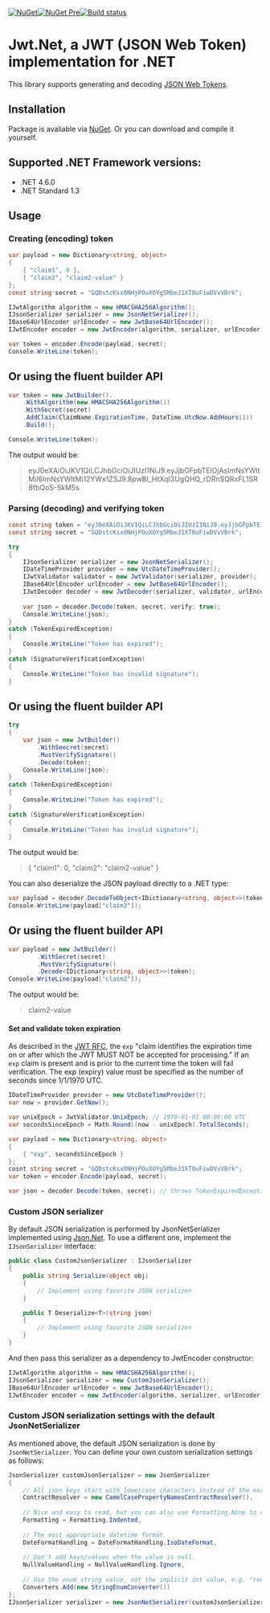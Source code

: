 [![NuGet](https://img.shields.io/nuget/v/jwt.svg)](https://www.nuget.org/packages/JWT)[![NuGet Pre](https://img.shields.io/nuget/vpre/jwt.svg)](https://www.nuget.org/packages/JWT)[![Build status](https://ci.appveyor.com/api/projects/status/dgcpnsa647u90pnh/branch/master?svg=true)](https://ci.appveyor.com/project/abatishchev/jwt/branch/master)

# Jwt.Net, a JWT (JSON Web Token) implementation for .NET

This library supports generating and decoding [JSON Web Tokens](http://tools.ietf.org/html/draft-jones-json-web-token-10).

## Installation
Package is avaliable via [NuGet](https://nuget.org/packages/JWT). Or you can download and compile it yourself.

## Supported .NET Framework versions:
- .NET 4.6.0
- .NET Standard 1.3

## Usage
### Creating (encoding) token

```csharp
var payload = new Dictionary<string, object>
{
    { "claim1", 0 },
    { "claim2", "claim2-value" }
};
const string secret = "GQDstcKsx0NHjPOuXOYg5MbeJ1XT0uFiwDVvVBrk";

IJwtAlgorithm algorithm = new HMACSHA256Algorithm();
IJsonSerializer serializer = new JsonNetSerializer();
IBase64UrlEncoder urlEncoder = new JwtBase64UrlEncoder();
IJwtEncoder encoder = new JwtEncoder(algorithm, serializer, urlEncoder);

var token = encoder.Encode(payload, secret);
Console.WriteLine(token);
```

## Or using the fluent builder API

```csharp
var token = new JwtBuilder().
    .WithAlgorithm(new HMACSHA256Algorithm())
    .WithSecret(secret)
    .AddClaim(ClaimName.ExpirationTime, DateTime.UtcNow.AddHours(1))
    .Build();

Console.WriteLine(token);
```

The output would be:

>eyJ0eXAiOiJKV1QiLCJhbGciOiJIUzI1NiJ9.eyJjbGFpbTEiOjAsImNsYWltMiI6ImNsYWltMi12YWx1ZSJ9.8pwBI_HtXqI3UgQHQ_rDRnSQRxFL1SR8fbQoS-5kM5s

### Parsing (decoding) and verifying token

```csharp
const string token = "eyJ0eXAiOiJKV1QiLCJhbGciOiJIUzI1NiJ9.eyJjbGFpbTEiOjAsImNsYWltMiI6ImNsYWltMi12YWx1ZSJ9.8pwBI_HtXqI3UgQHQ_rDRnSQRxFL1SR8fbQoS-5kM5s";
const string secret = "GQDstcKsx0NHjPOuXOYg5MbeJ1XT0uFiwDVvVBrk";

try
{
    IJsonSerializer serializer = new JsonNetSerializer();
    IDateTimeProvider provider = new UtcDateTimeProvider();
    IJwtValidator validator = new JwtValidator(serializer, provider);
    IBase64UrlEncoder urlEncoder = new JwtBase64UrlEncoder();
    IJwtDecoder decoder = new JwtDecoder(serializer, validator, urlEncoder);
    
    var json = decoder.Decode(token, secret, verify: true);
    Console.WriteLine(json);
}
catch (TokenExpiredException)
{
    Console.WriteLine("Token has expired");
}
catch (SignatureVerificationException)
{
    Console.WriteLine("Token has invalid signature");
}
```

## Or using the fluent builder API

```csharp
try
{
    var json = new JwtBuilder()
        .WithSeecret(secret)
        .MustVerifySignature()
        .Decode(token);                    
    Console.WriteLine(json);
}
catch (TokenExpiredException)
{
    Console.WriteLine("Token has expired");
}
catch (SignatureVerificationException)
{
    Console.WriteLine("Token has invalid signature");
}
```

The output would be:

>{ "claim1": 0, "claim2": "claim2-value" }

You can also deserialize the JSON payload directly to a .NET type:

```csharp
var payload = decoder.DecodeToObject<IDictionary<string, object>>(token, secret);
Console.WriteLine(payload["claim2"]);
 ```

 ## Or using the fluent builder API

```csharp
var payload = new JwtBuilder()
        .WithSecret(secret)
        .MustVerifySignature()
        .Decode<IDictionary<string, object>>(token);     
Console.WriteLine(payload["claim2"]);
```

The output would be:
    
>claim2-value

#### Set and validate token expiration

As described in the [JWT RFC](https://tools.ietf.org/html/draft-ietf-oauth-json-web-token-32#section-4.1.4), the `exp` "claim identifies the expiration time on or after which the JWT MUST NOT be accepted for processing." If an `exp` claim is present and is prior to the current time the token will fail verification. The exp (expiry) value must be specified as the number of seconds since 1/1/1970 UTC.

```csharp
IDateTimeProvider provider = new UtcDateTimeProvider();
var now = provider.GetNow();

var unixEpoch = JwtValidator.UnixEpoch; // 1970-01-01 00:00:00 UTC
var secondsSinceEpoch = Math.Round((now - unixEpoch).TotalSeconds);

var payload = new Dictionary<string, object>
{
    { "exp", secondsSinceEpoch }
};
cosnt string secret = "GQDstcKsx0NHjPOuXOYg5MbeJ1XT0uFiwDVvVBrk";
var token = encoder.Encode(payload, secret);

var json = decoder.Decode(token, secret); // throws TokenExpiredException
```

### Custom JSON serializer

By default JSON serialization is performed by JsonNetSerializer implemented using [Json.Net](https://www.json.net). To use a different one, implement the `IJsonSerializer` interface:

```csharp
public class CustomJsonSerializer : IJsonSerializer
{
    public string Serialize(object obj)
    {
        // Implement using favorite JSON serializer
    }

    public T Deserialize<T>(string json)
    {
        // Implement using favorite JSON serializer
    }
}
```

And then pass this serializer as a dependency to JwtEncoder constructor:

```csharp
IJwtAlgorithm algorithm = new HMACSHA256Algorithm();
IJsonSerializer serializer = new CustomJsonSerializer();
IBase64UrlEncoder urlEncoder = new JwtBase64UrlEncoder();
IJwtEncoder encoder = new JwtEncoder(algorithm, serializer, urlEncoder);
```

### Custom JSON serialization settings with the default JsonNetSerializer

As mentioned above, the default JSON serialization is done by `JsonNetSerializer`. You can define your own custom serialization settings as follows:

```csharp
JsonSerializer customJsonSerializer = new JsonSerializer
{
    // All json keys start with lowercase characters instead of the exact casing of the model/property, e.g. fullName
    ContractResolver = new CamelCasePropertyNamesContractResolver(), 
    
    // Nice and easy to read, but you can also use Formatting.None to reduce the payload size
    Formatting = Formatting.Indented,
    
    // The most appropriate datetime format.
    DateFormatHandling = DateFormatHandling.IsoDateFormat,
    
    // Don't add keys/values when the value is null.
    NullValueHandling = NullValueHandling.Ignore,
    
    // Use the enum string value, not the implicit int value, e.g. "red" for enum Color { Red }
    Converters.Add(new StringEnumConverter())
};
IJsonSerializer serializer = new JsonNetSerializer(customJsonSerializer);
```
